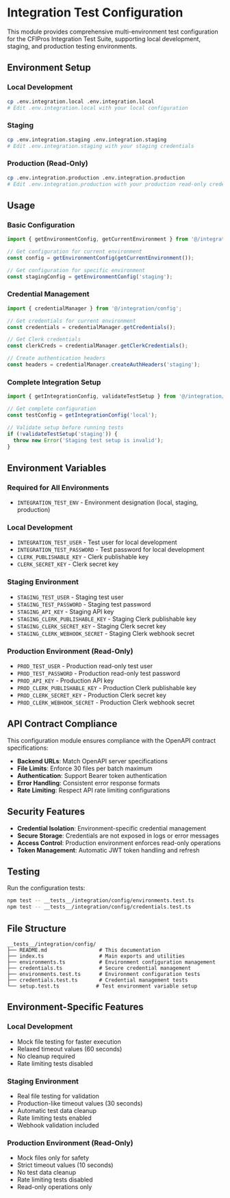 # Integration Test Configuration

This module provides comprehensive multi-environment test configuration for the CFIPros Integration Test Suite, supporting local development, staging, and production testing environments.

## Environment Setup

### Local Development
```bash
cp .env.integration.local .env.integration.local
# Edit .env.integration.local with your local configuration
```

### Staging
```bash
cp .env.integration.staging .env.integration.staging
# Edit .env.integration.staging with your staging credentials
```

### Production (Read-Only)
```bash
cp .env.integration.production .env.integration.production
# Edit .env.integration.production with your production read-only credentials
```

## Usage

### Basic Configuration
```typescript
import { getEnvironmentConfig, getCurrentEnvironment } from '@/integration/config';

// Get configuration for current environment
const config = getEnvironmentConfig(getCurrentEnvironment());

// Get configuration for specific environment
const stagingConfig = getEnvironmentConfig('staging');
```

### Credential Management
```typescript
import { credentialManager } from '@/integration/config';

// Get credentials for current environment
const credentials = credentialManager.getCredentials();

// Get Clerk credentials
const clerkCreds = credentialManager.getClerkCredentials();

// Create authentication headers
const headers = credentialManager.createAuthHeaders('staging');
```

### Complete Integration Setup
```typescript
import { getIntegrationConfig, validateTestSetup } from '@/integration/config';

// Get complete configuration
const testConfig = getIntegrationConfig('local');

// Validate setup before running tests
if (!validateTestSetup('staging')) {
  throw new Error('Staging test setup is invalid');
}
```

## Environment Variables

### Required for All Environments
- `INTEGRATION_TEST_ENV` - Environment designation (local, staging, production)

### Local Development
- `INTEGRATION_TEST_USER` - Test user for local development
- `INTEGRATION_TEST_PASSWORD` - Test password for local development
- `CLERK_PUBLISHABLE_KEY` - Clerk publishable key
- `CLERK_SECRET_KEY` - Clerk secret key

### Staging Environment
- `STAGING_TEST_USER` - Staging test user
- `STAGING_TEST_PASSWORD` - Staging test password
- `STAGING_API_KEY` - Staging API key
- `STAGING_CLERK_PUBLISHABLE_KEY` - Staging Clerk publishable key
- `STAGING_CLERK_SECRET_KEY` - Staging Clerk secret key
- `STAGING_CLERK_WEBHOOK_SECRET` - Staging Clerk webhook secret

### Production Environment (Read-Only)
- `PROD_TEST_USER` - Production read-only test user
- `PROD_TEST_PASSWORD` - Production read-only test password
- `PROD_API_KEY` - Production API key
- `PROD_CLERK_PUBLISHABLE_KEY` - Production Clerk publishable key
- `PROD_CLERK_SECRET_KEY` - Production Clerk secret key
- `PROD_CLERK_WEBHOOK_SECRET` - Production Clerk webhook secret

## API Contract Compliance

This configuration module ensures compliance with the OpenAPI contract specifications:

- **Backend URLs**: Match OpenAPI server specifications
- **File Limits**: Enforce 30 files per batch maximum
- **Authentication**: Support Bearer token authentication
- **Error Handling**: Consistent error response formats
- **Rate Limiting**: Respect API rate limiting configurations

## Security Features

- **Credential Isolation**: Environment-specific credential management
- **Secure Storage**: Credentials are not exposed in logs or error messages
- **Access Control**: Production environment enforces read-only operations
- **Token Management**: Automatic JWT token handling and refresh

## Testing

Run the configuration tests:
```bash
npm test -- __tests__/integration/config/environments.test.ts
npm test -- __tests__/integration/config/credentials.test.ts
```

## File Structure

```
__tests__/integration/config/
├── README.md                 # This documentation
├── index.ts                  # Main exports and utilities
├── environments.ts           # Environment configuration management
├── credentials.ts            # Secure credential management
├── environments.test.ts      # Environment configuration tests
├── credentials.test.ts       # Credential management tests
└── setup.test.ts            # Test environment variable setup
```

## Environment-Specific Features

### Local Development
- Mock file testing for faster execution
- Relaxed timeout values (60 seconds)
- No cleanup required
- Rate limiting tests disabled

### Staging Environment
- Real file testing for validation
- Production-like timeout values (30 seconds)
- Automatic test data cleanup
- Rate limiting tests enabled
- Webhook validation included

### Production Environment (Read-Only)
- Mock files only for safety
- Strict timeout values (10 seconds)
- No test data cleanup
- Rate limiting tests disabled
- Read-only operations only